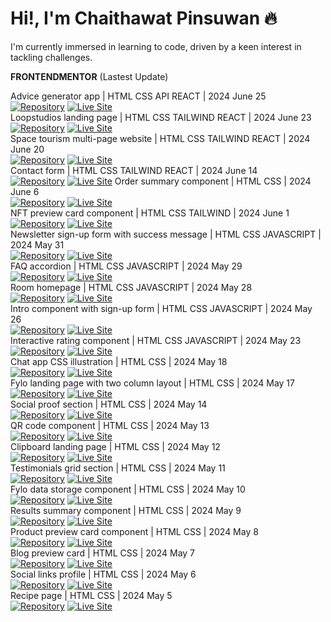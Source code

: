# Hi!, I'm Chaithawat Pinsuwan :fire:  

I'm currently immersed in learning to code, driven by a keen interest in tackling challenges.  

**FRONTENDMENTOR** (Lastest Update)  

Advice generator app | HTML CSS API REACT | 2024 June 25  
[![Repository](https://img.shields.io/badge/Repository-Advice%20Generator%20App-blue?style=flat-square&logo=github)](https://github.com/chaithawat21/frontendmentor-advice-generator-app-main.git) [![Live Site](https://img.shields.io/badge/Live%20Site-Advice%20Generator%20App-green?style=flat-square&logo=github)](https://chaithawat21.github.io/frontendmentor-advice-generator-app-main/)  
Loopstudios landing page | HTML CSS TAILWIND REACT | 2024 June 23  
[![Repository](https://img.shields.io/badge/Repository-Loopstudios%20Landing%20Page-blue?style=flat-square&logo=github)](https://github.com/chaithawat21/frontendmentor-loopstudios-landing-page-main.git) [![Live Site](https://img.shields.io/badge/Live%20Site-Loopstudios%20Landing%20Page-green?style=flat-square&logo=github)](https://chaithawat21.github.io/frontendmentor-loopstudios-landing-page-main/)  
Space tourism multi-page website | HTML CSS TAILWIND  REACT | 2024 June 20  
[![Repository](https://img.shields.io/badge/Repository-Space%20Tourism%20Multi--page-blue?style=flat-square&logo=github)](https://github.com/chaithawat21/frontendmentor-space-tourism-website-main.git) [![Live Site](https://img.shields.io/badge/Live%20Site-Space%20Tourism%20Multi--page-green?style=flat-square&logo=github)](https://chaithawat21.github.io/frontendmentor-space-tourism-website-main/)  
Contact form | HTML CSS TAILWIND  REACT | 2024 June 14  
[![Repository](https://img.shields.io/badge/Repository-Contact%20Form-blue?style=flat-square&logo=github)](https://github.com/chaithawat21/frontendmentor-contact-form-main.git) [![Live Site](https://img.shields.io/badge/Live%20Site-Contact%20Form-green?style=flat-square&logo=github)](https://chaithawat21.github.io/frontendmentor-contact-form-main/)
Order summary component | HTML CSS | 2024 June 6  
[![Repository](https://img.shields.io/badge/Repository-Order%20Summary%20Component-blue?style=flat-square&logo=github)](https://github.com/chaithawat21/frontendmentor-order-summary-component-main.git) [![Live Site](https://img.shields.io/badge/Live%20Site-Order%20Summary%20Component-green?style=flat-square&logo=github)](https://chaithawat21.github.io/frontendmentor-order-summary-component-main/)  
NFT preview card component | HTML CSS TAILWIND | 2024 June 1  
[![Repository](https://img.shields.io/badge/Repository-NFT%20Preview%20Card%20Component-blue?style=flat-square&logo=github)](https://github.com/chaithawat21/frontendmentor-nft-preview-card-component-main.git) [![Live Site](https://img.shields.io/badge/Live%20Site-NFT%20Preview%20Card%20Component-green?style=flat-square&logo=github)](https://chaithawat21.github.io/frontendmentor-nft-preview-card-component-main/)  
Newsletter sign-up form with success message | HTML CSS JAVASCRIPT | 2024 May 31  
[![Repository](https://img.shields.io/badge/Repository-Newsletter%20Sign--up%20Form-blue?style=flat-square&logo=github)](https://github.com/chaithawat21/frontendmentor-newsletter-sign-up-with-success-message-main.git) [![Live Site](https://img.shields.io/badge/Live%20Site-Newsletter%20Sign--up%20Form-green?style=flat-square&logo=github)](https://chaithawat21.github.io/frontendmentor-newsletter-sign-up-with-success-message-main/)  
FAQ accordion | HTML CSS JAVASCRIPT | 2024 May 29  
[![Repository](https://img.shields.io/badge/Repository-FAQ%20Accordion-blue?style=flat-square&logo=github)](https://github.com/chaithawat21/frontendmentor-faq-accordion-main.git) [![Live Site](https://img.shields.io/badge/Live%20Site-FAQ%20Accordion-green?style=flat-square&logo=github)](https://chaithawat21.github.io/frontendmentor-faq-accordion-main/)  
Room homepage | HTML CSS JAVASCRIPT | 2024 May 28  
[![Repository](https://img.shields.io/badge/Repository-Room%20Homepage-blue?style=flat-square&logo=github)](https://github.com/chaithawat21/frontendmentor-room-homepage-master.git) [![Live Site](https://img.shields.io/badge/Live%20Site-Room%20Homepage-green?style=flat-square&logo=github)](https://chaithawat21.github.io/frontendmentor-room-homepage-master/)  
Intro component with sign-up form | HTML CSS JAVASCRIPT | 2024 May 26  
[![Repository](https://img.shields.io/badge/Repository-Intro%20Component%20With%20Sign--up%20Form-blue?style=flat-square&logo=github)](https://github.com/chaithawat21/frontendmentor-intro-component-with-signup-form-master.git) [![Live Site](https://img.shields.io/badge/Live%20Site-Intro%20Component%20With%20Sign--up%20Form-green?style=flat-square&logo=github)](https://chaithawat21.github.io/frontendmentor-intro-component-with-signup-form-master/)  
Interactive rating component | HTML CSS JAVASCRIPT | 2024 May 23  
[![Repository](https://img.shields.io/badge/Repository-Interactive%20Rating%20Component-blue?style=flat-square&logo=github)](https://github.com/chaithawat21/frontendmentor-interactive-rating-component-main.git) [![Live Site](https://img.shields.io/badge/Live%20Site-Interactive%20Rating%20Component-green?style=flat-square&logo=github)](https://chaithawat21.github.io/frontendmentor-interactive-rating-component-main/)  
Chat app CSS illustration | HTML CSS | 2024 May 18  
[![Repository](https://img.shields.io/badge/Repository-Chat%20App%20CSS%20Illustration-blue?style=flat-square&logo=github)](https://github.com/chaithawat21/frontendmentor-chat-app-css-illustration-master.git) [![Live Site](https://img.shields.io/badge/Live%20Site-Chat%20App%20CSS%20Illustration-green?style=flat-square&logo=github)](https://chaithawat21.github.io/frontendmentor-chat-app-css-illustration-master/)  
Fylo landing page with two column layout | HTML CSS | 2024 May 17  
[![Repository](https://img.shields.io/badge/Repository-Fylo%20Landing%20Page%20With%20Two%20Column%20Layout-blue?style=flat-square&logo=github)](https://github.com/chaithawat21/frontendmentor-fylo-landing-page-with-two-column-layout-master.git) [![Live Site](https://img.shields.io/badge/Live%20Site-Fylo%20Landing%20Page%20With%20Two%20Column%20Layout-green?style=flat-square&logo=github)](https://chaithawat21.github.io/frontendmentor-fylo-landing-page-with-two-column-layout-master/)  
Social proof section | HTML CSS | 2024 May 14  
[![Repository](https://img.shields.io/badge/Repository-Social%20Proof%20Section-blue?style=flat-square&logo=github)](https://github.com/chaithawat21/frontendmentor-social-proof-section-master.git) [![Live Site](https://img.shields.io/badge/Live%20Site-Social%20Proof%20Section-green?style=flat-square&logo=github)](https://chaithawat21.github.io/frontendmentor-social-proof-section-master/)  
QR code component | HTML CSS | 2024 May 13  
[![Repository](https://img.shields.io/badge/Repository-QR%20Code%20Component-blue?style=flat-square&logo=github)](https://github.com/chaithawat21/frontendmentor-qr-code-component-main.git) [![Live Site](https://img.shields.io/badge/Live%20Site-QR%20Code%20Component-green?style=flat-square&logo=github)](https://chaithawat21.github.io/frontendmentor-qr-code-component-main/)  
Clipboard landing page | HTML CSS | 2024 May 12  
[![Repository](https://img.shields.io/badge/Repository-Clipboard%20Landing%20Page-blue?style=flat-square&logo=github)](https://github.com/chaithawat21/frontendmentor-clipboard-landing-page-master.git) [![Live Site](https://img.shields.io/badge/Live%20Site-Clipboard%20Landing%20Page-green?style=flat-square&logo=github)](https://chaithawat21.github.io/frontendmentor-clipboard-landing-page-master/)  
Testimonials grid section | HTML CSS | 2024 May 11  
[![Repository](https://img.shields.io/badge/Repository-Testimonials%20Grid%20Section-blue?style=flat-square&logo=github)](https://github.com/chaithawat21/frontendmentor-testimonials-grid-section-main.git) [![Live Site](https://img.shields.io/badge/Live%20Site-Testimonials%20Grid%20Section-green?style=flat-square&logo=github)](https://chaithawat21.github.io/frontendmentor-testimonials-grid-section-main/)  
Fylo data storage component | HTML CSS | 2024 May 10  
[![Repository](https://img.shields.io/badge/Repository-Fylo%20Data%20Storage%20Component-blue?style=flat-square&logo=github)](https://github.com/chaithawat21/frontendmentor-fylo-data-storage-component-master.git) [![Live Site](https://img.shields.io/badge/Live%20Site-Fylo%20Data%20Storage%20Component-green?style=flat-square&logo=github)](https://chaithawat21.github.io/frontendmentor-fylo-data-storage-component-master/)  
Results summary component | HTML CSS | 2024 May 9  
[![Repository](https://img.shields.io/badge/Repository-Results%20Summary%20Component-blue?style=flat-square&logo=github)](https://github.com/chaithawat21/frontendmentor-results-summary-component-main.git) [![Live Site](https://img.shields.io/badge/Live%20Site-Results%20Summary%20Component-green?style=flat-square&logo=github)](https://chaithawat21.github.io/frontendmentor-results-summary-component-main/)  
Product preview card component | HTML CSS | 2024 May 8  
[![Repository](https://img.shields.io/badge/Repository-Product%20Preview%20Card%20Component-blue?style=flat-square&logo=github)](https://github.com/chaithawat21/frontendmentor-product-preview-card-component-main.git) [![Live Site](https://img.shields.io/badge/Live%20Site-Product%20Preview%20Card%20Component-green?style=flat-square&logo=github)](https://chaithawat21.github.io/frontendmentor-product-preview-card-component-main/)  
Blog preview card | HTML CSS | 2024 May 7  
[![Repository](https://img.shields.io/badge/Repository-Blog%20Preview%20Card-blue?style=flat-square&logo=github)](https://github.com/chaithawat21/frontendmentor-blog-preview-card-main.git) [![Live Site](https://img.shields.io/badge/Live%20Site-Blog%20Preview%20Card-green?style=flat-square&logo=github)](https://chaithawat21.github.io/frontendmentor-blog-preview-card-main/)  
Social links profile | HTML CSS | 2024 May 6  
[![Repository](https://img.shields.io/badge/Repository-Social%20Links%20Profile-blue?style=flat-square&logo=github)](https://github.com/chaithawat21/frontendmentor-social-links-profile-main.git) [![Live Site](https://img.shields.io/badge/Live%20Site-Social%20Links%20Profile-green?style=flat-square&logo=github)](https://chaithawat21.github.io/frontendmentor-social-links-profile-main/)  
Recipe page | HTML CSS | 2024 May 5  
[![Repository](https://img.shields.io/badge/Repository-Recipe%20Page-blue?style=flat-square&logo=github)](https://github.com/chaithawat21/frontendmentor-recipe-page-main.git) [![Live Site](https://img.shields.io/badge/Live%20Site-Recipe%20Page-green?style=flat-square&logo=github)](https://chaithawat21.github.io/frontendmentor-recipe-page-main/)  

